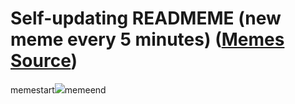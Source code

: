 # Self-updating READMEME (new meme every 5 minutes) ([Memes Source](https://bramses.notion.site/a49c1e962b7646879176ac3b327b6533?v=4d1eda54b170483cb03a40f257231764))

memestart![](https://www.notion.so/image/https%3A%2F%2Fs3-us-west-2.amazonaws.com%2Fsecure.notion-static.com%2Fbbf2d317-17fc-412d-b2db-3076abe93b88%2FE303C0AE-62DE-492D-B365-B2791FFD0F49.jpeg?table=block&id=400eaa0f-a3ac-412e-9e41-91209157b8e9&cache=v2)memeend
